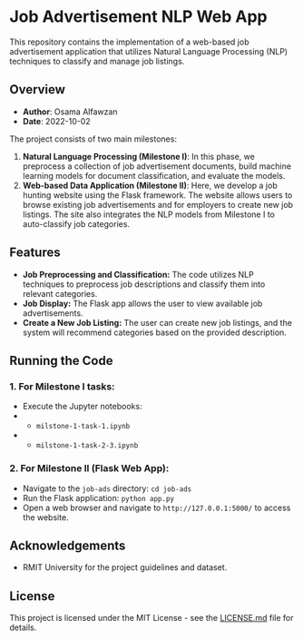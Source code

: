 # Job Advertisement NLP Web App

This repository contains the implementation of a web-based job advertisement application that utilizes Natural Language Processing (NLP) techniques to classify and manage job listings.

## Overview

- **Author**: Osama Alfawzan
- **Date**: 2022-10-02
  
The project consists of two main milestones:

1. **Natural Language Processing (Milestone I)**: In this phase, we preprocess a collection of job advertisement documents, build machine learning models for document classification, and evaluate the models.
2. **Web-based Data Application (Milestone II)**: Here, we develop a job hunting website using the Flask framework. The website allows users to browse existing job advertisements and for employers to create new job listings. The site also integrates the NLP models from Milestone I to auto-classify job categories.

## Features

- **Job Preprocessing and Classification:** The code utilizes NLP techniques to preprocess job descriptions and classify them into relevant categories.
- **Job Display:** The Flask app allows the user to view available job advertisements.
- **Create a New Job Listing:** The user can create new job listings, and the system will recommend categories based on the provided description.

## Running the Code

### 1. For Milestone I tasks:

- Execute the Jupyter notebooks:
- - `milstone-1-task-1.ipynb`
- - `milstone-1-task-2-3.ipynb`

### 2. For Milestone II (Flask Web App):

- Navigate to the `job-ads` directory:
  ```cd job-ads```
- Run the Flask application:
  ```python app.py```
- Open a web browser and navigate to `http://127.0.0.1:5000/` to access the website.

## Acknowledgements

- RMIT University for the project guidelines and dataset.

## License

This project is licensed under the MIT License - see the [LICENSE.md](LICENSE.md) file for details.
